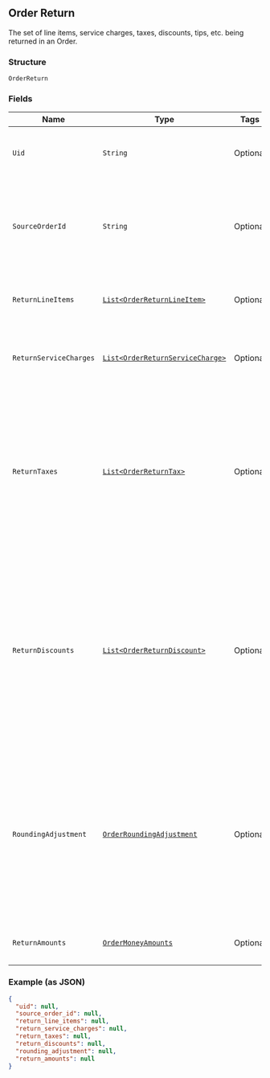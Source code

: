 ## Order Return

The set of line items, service charges, taxes, discounts, tips, etc. being returned in an Order.

### Structure

`OrderReturn`

### Fields

| Name | Type | Tags | Description |
|  --- | --- | --- | --- |
| `Uid` | `String` | Optional | Unique ID that identifies the return only within this order. |
| `SourceOrderId` | `String` | Optional | Order which contains the original sale of these returned line items. This will be unset<br>for unlinked returns. |
| `ReturnLineItems` | [`List<OrderReturnLineItem>`](/doc/models/order-return-line-item.md) | Optional | Collection of line items which are being returned. |
| `ReturnServiceCharges` | [`List<OrderReturnServiceCharge>`](/doc/models/order-return-service-charge.md) | Optional | Collection of service charges which are being returned. |
| `ReturnTaxes` | [`List<OrderReturnTax>`](/doc/models/order-return-tax.md) | Optional | Collection of references to taxes being returned for an order, including the total<br>applied tax amount to be returned. The taxes must reference a top-level tax ID from the source<br>order. |
| `ReturnDiscounts` | [`List<OrderReturnDiscount>`](/doc/models/order-return-discount.md) | Optional | Collection of references to discounts being returned for an order, including the total<br>applied discount amount to be returned. The discounts must reference a top-level discount ID<br>from the source order. |
| `RoundingAdjustment` | [`OrderRoundingAdjustment`](/doc/models/order-rounding-adjustment.md) | Optional | A rounding adjustment of the money being returned. Commonly used to apply Cash Rounding<br>when the minimum unit of account is smaller than the lowest physical denomination of currency. |
| `ReturnAmounts` | [`OrderMoneyAmounts`](/doc/models/order-money-amounts.md) | Optional | A collection of various money amounts. |

### Example (as JSON)

```json
{
  "uid": null,
  "source_order_id": null,
  "return_line_items": null,
  "return_service_charges": null,
  "return_taxes": null,
  "return_discounts": null,
  "rounding_adjustment": null,
  "return_amounts": null
}
```

